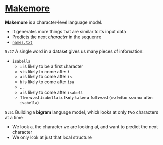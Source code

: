 # [Makemore](https://www.youtube.com/watch?v=PaCmpygFfXo&list=PLAqhIrjkxbuWI23v9cThsA9GvCAUhRvKZ&index=2)

**Makemore** is a character-level language model.
* It generates more things that are similar to its input data
* Predicts the next *character* in the sequence
* [`names.txt`](https://github.com/karpathy/makemore)

`5:27` A single word in a dataset gives us many pieces of information:
* `isabella`
  * `i` is likely to be a first character
  * `s` is likely to come after `i`
  * `a` is likely to come after `is`
  * `b` is likely to come after `isa`
  * ...
  * `a` is likely to come after `isabell`
  * The word `isabella` is likely to be a full word (no letter comes after `isabella`)

`5:51` Building a **bigram** language model, which looks at only two characters at a time
* We look at the character we are looking at, and want to predict the next character
* We only look at just that local structure
